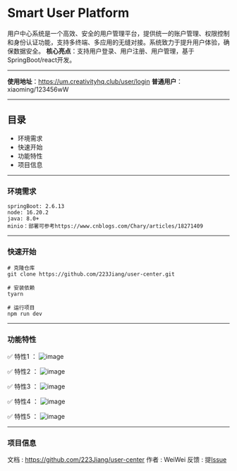 # Smart User Platform

用户中心系统是一个高效、安全的用户管理平台，提供统一的账户管理、权限控制和身份认证功能，支持多终端、多应用的无缝对接。系统致力于提升用户体验，确保数据安全。
**核心亮点**：支持用户登录、用户注册、用户管理，基于SpringBoot/react开发。

---

**使用地址**：https://um.creativityhq.club/user/login
**普通用户**：xiaoming/123456wW

---

## 目录
- 环境需求
- 快速开始
- 功能特性
- 项目信息

---

### 环境需求
```
springBoot: 2.6.13
node: 16.20.2
java: 8.0+
minio：部署可参考https://www.cnblogs.com/Chary/articles/18271409
```

---

### 快速开始
```
# 克隆仓库
git clone https://github.com/223Jiang/user-center.git

# 安装依赖
tyarn

# 运行项目
npm run dev
```
---

### 功能特性
✅ 特性1 ：
![image](https://github.com/user-attachments/assets/0811c382-2a37-4834-adfd-efc20c8dab48)

✅ 特性2 ：
![image](https://github.com/user-attachments/assets/fce4a133-6166-49ea-a96c-9ed55c8f7caa)

✅ 特性3 ：
![image](https://github.com/user-attachments/assets/92080ae6-6c63-42a7-a88e-8bba659826f0)

✅ 特性4 ：
![image](https://github.com/user-attachments/assets/bdbd4db6-7b91-464b-9221-d7f2c4b04510)

✅ 特性5 ：
![image](https://github.com/user-attachments/assets/ecf0b2ae-375e-4782-afb5-af1169bd3b6a)

---

### 项目信息
文档 : https://github.com/223Jiang/user-center
作者 : WeiWei
反馈 : 提[Issue](https://github.com/223Jiang)
